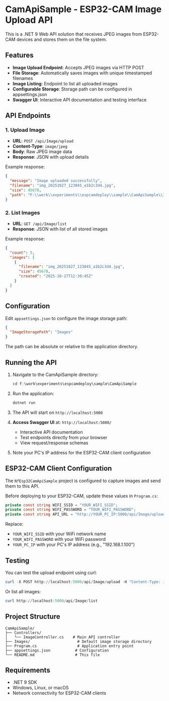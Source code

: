 # CamApiSample - ESP32-CAM Image Upload API

This is a .NET 9 Web API solution that receives JPEG images from ESP32-CAM devices and stores them on the file system.

## Features

- **Image Upload Endpoint**: Accepts JPEG images via HTTP POST
- **File Storage**: Automatically saves images with unique timestamped filenames
- **Image Listing**: Endpoint to list all uploaded images
- **Configurable Storage**: Storage path can be configured in appsettings.json
- **Swagger UI**: Interactive API documentation and testing interface

## API Endpoints

### 1. Upload Image
- **URL**: `POST /api/Image/upload`
- **Content-Type**: `image/jpeg`
- **Body**: Raw JPEG image data
- **Response**: JSON with upload details

Example response:
```json
{
  "message": "Image uploaded successfully",
  "filename": "img_20251027_123045_a1b2c3d4.jpg",
  "size": 45678,
  "path": "F:\\work\\experiments\\espcamdeploy\\sample\\CamApiSample\\Images\\img_20251027_123045_a1b2c3d4.jpg"
}
```

### 2. List Images
- **URL**: `GET /api/Image/list`
- **Response**: JSON with list of all stored images

Example response:
```json
{
  "count": 5,
  "images": [
    {
      "filename": "img_20251027_123045_a1b2c3d4.jpg",
      "size": 45678,
      "created": "2025-10-27T12:30:45Z"
    }
  ]
}
```

## Configuration

Edit `appsettings.json` to configure the image storage path:

```json
{
  "ImageStoragePath": "Images"
}
```

The path can be absolute or relative to the application directory.

## Running the API

1. Navigate to the CamApiSample directory:
   ```powershell
   cd f:\work\experiments\espcamdeploy\sample\CamApiSample
   ```

2. Run the application:
   ```powershell
   dotnet run
   ```

3. The API will start on `http://localhost:5000`

4. **Access Swagger UI** at: `http://localhost:5000/`
   - Interactive API documentation
   - Test endpoints directly from your browser
   - View request/response schemas

5. Note your PC's IP address for the ESP32-CAM client configuration

## ESP32-CAM Client Configuration

The `NfEsp32CamApiSample` project is configured to capture images and send them to this API.

Before deploying to your ESP32-CAM, update these values in `Program.cs`:

```csharp
private const string WIFI_SSID = "YOUR_WIFI_SSID";
private const string WIFI_PASSWORD = "YOUR_WIFI_PASSWORD";
private const string API_URL = "http://YOUR_PC_IP:5000/api/Image/upload";
```

Replace:
- `YOUR_WIFI_SSID` with your WiFi network name
- `YOUR_WIFI_PASSWORD` with your WiFi password
- `YOUR_PC_IP` with your PC's IP address (e.g., "192.168.1.100")

## Testing

You can test the upload endpoint using curl:

```powershell
curl -X POST http://localhost:5000/api/Image/upload -H "Content-Type: image/jpeg" --data-binary "@test.jpg"
```

Or list all images:

```powershell
curl http://localhost:5000/api/Image/list
```

## Project Structure

```
CamApiSample/
├── Controllers/
│   └── ImageController.cs    # Main API controller
├── Images/                     # Default image storage directory
├── Program.cs                  # Application entry point
├── appsettings.json           # Configuration
└── README.md                  # This file
```

## Requirements

- .NET 9 SDK
- Windows, Linux, or macOS
- Network connectivity for ESP32-CAM clients
